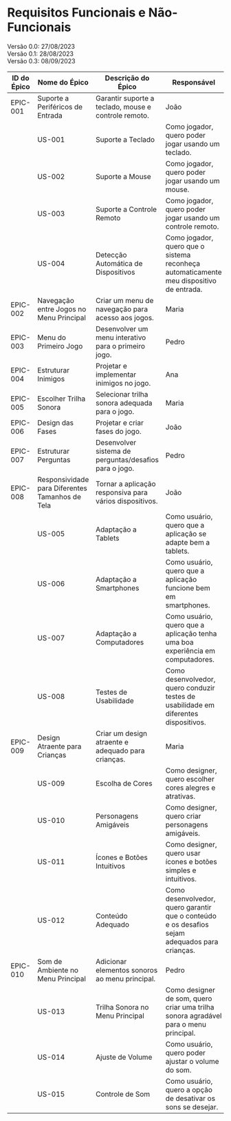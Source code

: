 # Requisitos Funcionais e Não-Funcionais

Versão 0.0: 27/08/2023  
Versão 0.1: 28/08/2023  
Versão 0.3: 08/09/2023

| ID do Épico | Nome do Épico                  | Descrição do Épico                                        | Responsável | Prioridade | Data de Início | Data de Término |
|-------------|--------------------------------|-----------------------------------------------------------|-------------|------------|----------------|-----------------|
| EPIC-001    | Suporte a Periféricos de Entrada | Garantir suporte a teclado, mouse e controle remoto.    | João        | Alta       | 01/10/2023     | 15/10/2023      |
|             |     US-001            | Suporte a Teclado      | Como jogador, quero poder jogar usando um teclado.     | Ana         | 5                        | Em Progresso |
|             |     US-002            | Suporte a Mouse        | Como jogador, quero poder jogar usando um mouse.       | João        | 5                        | A Fazer      |
|             |     US-003            | Suporte a Controle Remoto | Como jogador, quero poder jogar usando um controle remoto. | Maria       | 8                        | A Fazer      |
|             |     US-004            | Detecção Automática de Dispositivos | Como jogador, quero que o sistema reconheça automaticamente meu dispositivo de entrada. | Pedro       | 5                        | A Fazer      |
| EPIC-002    | Navegação entre Jogos no Menu Principal | Criar um menu de navegação para acesso aos jogos. | Maria       | Média      | 05/10/2023     | 20/10/2023      |
| EPIC-003    | Menu do Primeiro Jogo           | Desenvolver um menu interativo para o primeiro jogo.      | Pedro       | Média      | 10/10/2023     | 25/10/2023      |
| EPIC-004    | Estruturar Inimigos             | Projetar e implementar inimigos no jogo.                  | Ana         | Alta       | 15/10/2023     | 30/10/2023      |
| EPIC-005    | Escolher Trilha Sonora          | Selecionar trilha sonora adequada para o jogo.             | Maria       | Baixa      | 20/10/2023     | 05/11/2023      |
| EPIC-006    | Design das Fases                | Projetar e criar fases do jogo.                            | João        | Média      | 25/10/2023     | 10/11/2023      |
| EPIC-007    | Estruturar Perguntas            | Desenvolver sistema de perguntas/desafios para o jogo.     | Pedro       | Alta       | 30/10/2023     | 15/11/2023      |
| EPIC-008    | Responsividade para Diferentes Tamanhos de Tela | Tornar a aplicação responsiva para vários dispositivos. | João        | Alta       | 01/11/2023     | 15/11/2023      |
|             |     US-005            | Adaptação a Tablets     | Como usuário, quero que a aplicação se adapte bem a tablets. | Ana         | 5                        | Em Progresso |
|             |     US-006            | Adaptação a Smartphones | Como usuário, quero que a aplicação funcione bem em smartphones. | João        | 5                        | A Fazer      |
|             |     US-007            | Adaptação a Computadores | Como usuário, quero que a aplicação tenha uma boa experiência em computadores. | Maria       | 8                        | A Fazer      |
|             |     US-008            | Testes de Usabilidade   | Como desenvolvedor, quero conduzir testes de usabilidade em diferentes dispositivos. | Pedro       | 8                        | A Fazer      |
| EPIC-009    | Design Atraente para Crianças  | Criar um design atraente e adequado para crianças.        | Maria       | Média      | 05/11/2023     | 20/11/2023      |
|             |     US-009            | Escolha de Cores       | Como designer, quero escolher cores alegres e atrativas. | João        | 5                        | Em Progresso |
|             |     US-010            | Personagens Amigáveis  | Como designer, quero criar personagens amigáveis.      | Maria       | 5                        | A Fazer      |
|             |     US-011            | Ícones e Botões Intuitivos | Como designer, quero usar ícones e botões simples e intuitivos. | Pedro       | 8                        | A Fazer      |
|             |     US-012            | Conteúdo Adequado      | Como desenvolvedor, quero garantir que o conteúdo e os desafios sejam adequados para crianças. | Ana         | 8                        | A Fazer      |
| EPIC-010    | Som de Ambiente no Menu Principal | Adicionar elementos sonoros ao menu principal.         | Pedro       | Média      | 10/11/2023     | 25/11/2023      |
|             |     US-013            | Trilha Sonora no Menu Principal | Como designer de som, quero criar uma trilha sonora agradável para o menu principal. | Maria       | 5                        | Em Progresso |
|             |     US-014            | Ajuste de Volume      | Como usuário, quero poder ajustar o volume do som.     | João        | 5                        | A Fazer      |
|             |     US-015            | Controle de Som       | Como usuário, quero a opção de desativar os sons se desejar. | Pedro       | 8                        | A Fazer      |

